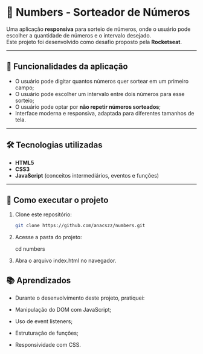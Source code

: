 # 🎲 Numbers - Sorteador de Números  

Uma aplicação **responsiva** para sorteio de números, onde o usuário pode escolher a quantidade de números e o intervalo desejado.  
Este projeto foi desenvolvido como desafio proposto pela **Rocketseat**.

---

## 🚀 Funcionalidades da aplicação  

- O usuário pode digitar quantos números quer sortear em um primeiro campo;  
- O usuário pode escolher um intervalo entre dois números para esse sorteio;  
- O usuário pode optar por **não repetir números sorteados**;  
- Interface moderna e responsiva, adaptada para diferentes tamanhos de tela.  

---

## 🛠️ Tecnologias utilizadas  

- **HTML5**  
- **CSS3**  
- **JavaScript** (conceitos intermediários, eventos e funções)  

---

## 📂 Como executar o projeto  

1. Clone este repositório:
   ```bash
   git clone https://github.com/anacszz/numbers.git

2. Acesse a pasta do projeto:

   cd numbers


3. Abra o arquivo index.html no navegador.

## 📚 Aprendizados

- Durante o desenvolvimento deste projeto, pratiquei:

- Manipulação do DOM com JavaScript;

- Uso de event listeners;

- Estruturação de funções;

- Responsividade com CSS.
